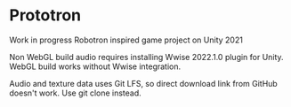 # Prototron

Work in progress Robotron inspired game project on Unity 2021

Non WebGL build audio requires installing Wwise 2022.1.0 plugin for Unity.
WebGL build works without Wwise integration. 

Audio and texture data uses Git LFS, so direct download link from GitHub doesn't work. Use git clone instead.
